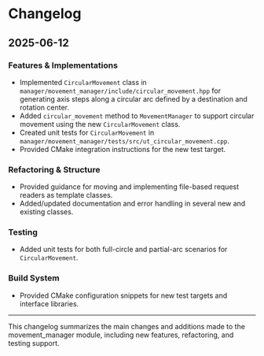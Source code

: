 # Changelog

## 2025-06-12

### Features & Implementations
- Implemented `CircularMovement` class in `manager/movement_manager/include/circular_movement.hpp` for generating axis steps along a circular arc defined by a destination and rotation center.
- Added `circular_movement` method to `MovementManager` to support circular movement using the new `CircularMovement` class.
- Created unit tests for `CircularMovement` in `manager/movement_manager/tests/src/ut_circular_movement.cpp`.
- Provided CMake integration instructions for the new test target.

### Refactoring & Structure
- Provided guidance for moving and implementing file-based request readers as template classes.
- Added/updated documentation and error handling in several new and existing classes.

### Testing
- Added unit tests for both full-circle and partial-arc scenarios for `CircularMovement`.

### Build System
- Provided CMake configuration snippets for new test targets and interface libraries.

---
This changelog summarizes the main changes and additions made to the movement_manager module, including new features, refactoring, and testing support.
